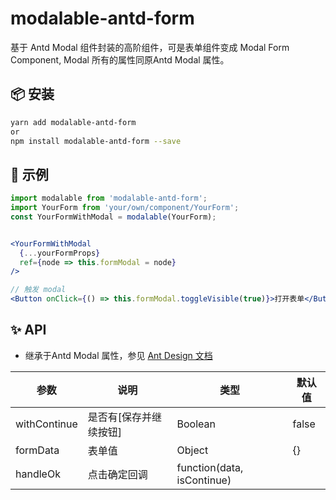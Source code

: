 # modalable-antd-form
基于 Antd Modal 组件封装的高阶组件，可是表单组件变成 Modal Form Component, Modal 所有的属性同原Antd Modal 属性。

## 📦 安装
```bash
yarn add modalable-antd-form 
or
npm install modalable-antd-form --save
```
## 🔨 示例

```jsx
import modalable from 'modalable-antd-form';
import YourForm from 'your/own/component/YourForm';
const YourFormWithModal = modalable(YourForm);


<YourFormWithModal
  {...yourFormProps}
  ref={node => this.formModal = node}
/>

// 触发 modal
<Button onClick={() => this.formModal.toggleVisible(true)}>打开表单</Button>
```

## ✨ API
* 继承于Antd Modal 属性，参见 [Ant Design 文档](https://ant.design/components/modal-cn/)

| 参数 | 说明 | 类型 | 默认值 |
| --- | --- | --- | --- |
| withContinue | 是否有[保存并继续按钮] | Boolean | false |
| formData | 表单值 | Object | {} |
| handleOk | 点击确定回调 | function(data, isContinue) |  |




